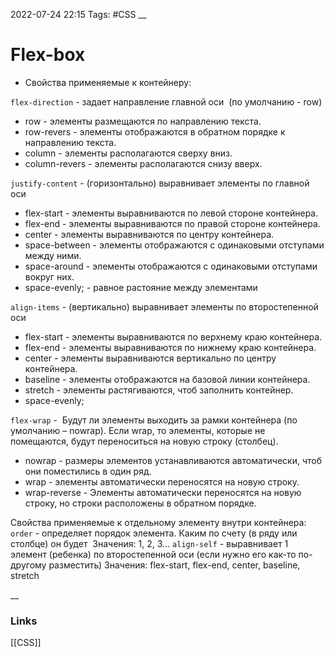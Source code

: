 2022-07-24 22:15
Tags: #CSS 
__
# Flex-box

- Свойства применяемые к контейнеру:

`flex-direction` - задает направление главной оси  (по умолчанию - row)
   - row - элементы размещаются по направлению текста.
   - row-revers - элементы отображаются в обратном порядке к направлению текста.
   - column - элементы располагаются сверху вниз.
   - column-revers - элементы располагаются снизу вверх.
   
`justify-content` - (горизонтально) выравнивает элементы по главной оси 
   - flex-start - элементы выравниваются по левой стороне контейнера.
   - flex-end - элементы выравниваются по правой стороне контейнера.
   - center - элементы выравниваются по центру контейнера.
   - space-between - элементы отображаются с одинаковыми отступами между ними.
   - space-around - элементы отображаются с одинаковыми отступами вокруг них.
   - space-evenly; - равное растояние между элементами
   
`align-items` - (вертикально) выравнивает элементы по второстепенной оси 
   - flex-start - элементы выравниваются по верхнему краю контейнера.
   - flex-end - элементы выравниваются по нижнему краю контейнера.
   - center - элементы выравниваются вертикально по центру контейнера.
   - baseline - элементы отображаются на базовой линии контейнера.
   - stretch - элементы растягиваются, чтоб заполнить контейнер.
   - space-evenly;
   
`flex-wrap` -  Будут ли элементы выходить за рамки контейнера (по умолчанию – nowrap). 
   Если wrap, то элементы, которые не помещаются, будут переноситься на новую строку (столбец).
   - nowrap - размеры элементов устанавливаются автоматически, чтоб они поместились в один ряд.
   - wrap - элементы автоматически переносятся на новую строку.
   - wrap-reverse - Элементы автоматически переносятся на новую строку, но строки расположены в обратном порядке.

Свойства применяемые к отдельному элементу внутри контейнера:
`order` - определяет порядок элемента. Каким по счету (в ряду или столбце) он будет 
   Значения: 1, 2, 3…
`align-self` - выравнивает 1 элемент (ребенка) по второстепенной оси (если нужно его как-то по-другому разместить)
   Значения: flex-start, flex-end, center, baseline, stretch

__
### Links
[[CSS]]